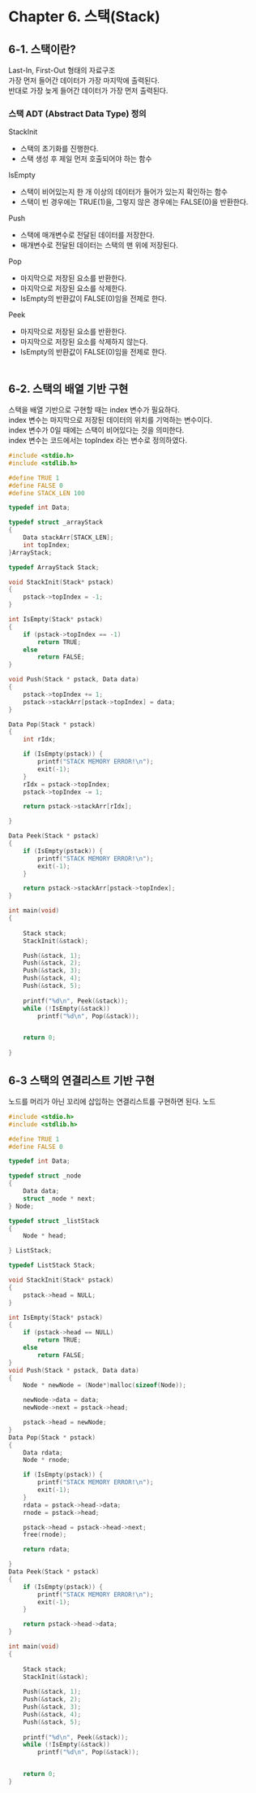 # Chapter 6. 스택(Stack)

## 6-1. 스택이란?
Last-In, First-Out 형태의 자료구조<br>
가장 먼저 들어간 데이터가 가장 마지막에 출력된다.<br> 
반대로 가장 늦게 들어간 데이터가 가장 먼저 출력된다. <br>


### 스택 ADT (Abstract Data Type) 정의
StackInit 
- 스택의 초기화를 진행한다.
- 스택 생성 후 제일 먼저 호출되어야 하는 함수

IsEmpty
- 스택이 비어있는지 한 개 이상의 데이터가 들어가 있는지 확인하는 함수
- 스택이 빈 경우에는 TRUE(1)을, 그렇지 않은 경우에는 FALSE(0)을 반환한다.

Push
- 스택에 매개변수로 전달된 데이터를 저장한다. 
- 매개변수로 전달된 데이터는 스택의 맨 위에 저장된다.

Pop 
- 마지막으로 저장된 요소를 반환한다.
- 마지막으로 저장된 요소를 삭제한다.
- IsEmpty의 반환값이 FALSE(0)임을 전제로 한다.

Peek
- 마지막으로 저장된 요소를 반환한다.
- 마지막으로 저장된 요소를 삭제하지 않는다.
- IsEmpty의 반환값이 FALSE(0)임을 전제로 한다.
<br></br>
## 6-2. 스택의 배열 기반 구현
스택을 배열 기반으로 구현할 때는 index 변수가 필요하다. <br>
index 변수는 마지막으로 저장된 데이터의 위치를 기억하는 변수이다. <br>
index 변수가 0일 때에는 스택이 비어있다는 것을 의미한다. <br>
index 변수는 코드에서는 topIndex 라는 변수로 정의하였다. <br>

```C
#include <stdio.h>
#include <stdlib.h>

#define TRUE 1
#define FALSE 0
#define STACK_LEN 100

typedef int Data;

typedef struct _arrayStack
{
	Data stackArr[STACK_LEN];
	int topIndex;
}ArrayStack;

typedef ArrayStack Stack;

void StackInit(Stack* pstack) 
{
	pstack->topIndex = -1;
}

int IsEmpty(Stack* pstack)
{
	if (pstack->topIndex == -1)
		return TRUE;
	else
		return FALSE;
}

void Push(Stack * pstack, Data data)
{
	pstack->topIndex += 1;
	pstack->stackArr[pstack->topIndex] = data;
}

Data Pop(Stack * pstack)
{
	int rIdx;

	if (IsEmpty(pstack)) {
		printf("STACK MEMORY ERROR!\n");
		exit(-1);
	}
	rIdx = pstack->topIndex;
	pstack->topIndex -= 1;

	return pstack->stackArr[rIdx];

}

Data Peek(Stack * pstack)
{
	if (IsEmpty(pstack)) {
		printf("STACK MEMORY ERROR!\n");
		exit(-1);
	}

	return pstack->stackArr[pstack->topIndex];
}

int main(void)
{
	
	Stack stack;
	StackInit(&stack);

	Push(&stack, 1);
	Push(&stack, 2);
	Push(&stack, 3);
	Push(&stack, 4);
	Push(&stack, 5);
	
	printf("%d\n", Peek(&stack));
	while (!IsEmpty(&stack))
		printf("%d\n", Pop(&stack));


	return 0;
  
}
```

## 6-3 스택의 연결리스트 기반 구현
노드를 머리가 아닌 꼬리에 삽입하는 연결리스트를 구현하면 된다.
노드 

```c
#include <stdio.h>
#include <stdlib.h>

#define TRUE 1
#define FALSE 0

typedef int Data;

typedef struct _node
{
	Data data;
	struct _node * next;
} Node;

typedef struct _listStack
{
	Node * head;

} ListStack;

typedef ListStack Stack;

void StackInit(Stack* pstack) 
{
	pstack->head = NULL;
}

int IsEmpty(Stack* pstack)
{
	if (pstack->head == NULL)
		return TRUE;
	else
		return FALSE;
}
void Push(Stack * pstack, Data data)
{
	Node * newNode = (Node*)malloc(sizeof(Node));

	newNode->data = data;
	newNode->next = pstack->head;

	pstack->head = newNode;
}
Data Pop(Stack * pstack)
{
	Data rdata;
	Node * rnode;

	if (IsEmpty(pstack)) {
		printf("STACK MEMORY ERROR!\n");
		exit(-1);
	}
	rdata = pstack->head->data;
	rnode = pstack->head;

	pstack->head = pstack->head->next;
	free(rnode);

	return rdata;

}
Data Peek(Stack * pstack)
{
	if (IsEmpty(pstack)) {
		printf("STACK MEMORY ERROR!\n");
		exit(-1);
	}

	return pstack->head->data;
}

int main(void)
{
	
	Stack stack;
	StackInit(&stack);
	
	Push(&stack, 1);
	Push(&stack, 2);
	Push(&stack, 3);
	Push(&stack, 4);
	Push(&stack, 5);
	
	printf("%d\n", Peek(&stack));
	while (!IsEmpty(&stack))
		printf("%d\n", Pop(&stack));


	return 0;
}
```




